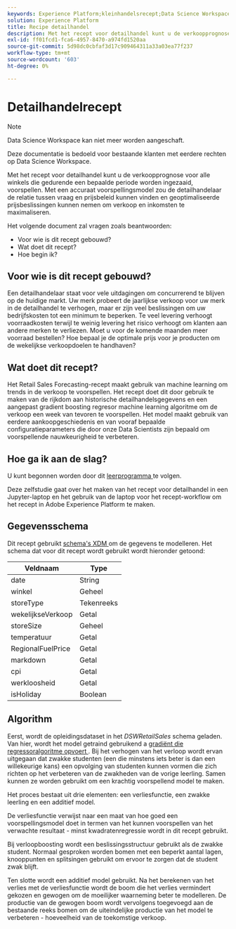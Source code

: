 ```yaml
---
keywords: Experience Platform;kleinhandelsrecept;Data Science Workspace;populaire onderwerpen;recepten;prebuild recept
solution: Experience Platform
title: Recipe detailhandel
description: Met het recept voor detailhandel kunt u de verkoopprognose voor alle winkels die gedurende een bepaalde periode worden ingezaaid, voorspellen. Met een accuraat voorspellingsmodel zou de detailhandelaar de relatie tussen vraag en prijsbeleid kunnen vinden en geoptimaliseerde prijsbeslissingen kunnen nemen om verkoop en inkomsten te maximaliseren.
exl-id: ff01fcd1-fca6-4957-8470-a974fd1520aa
source-git-commit: 5d98dc0cbfaf3d17c909464311a33a03ea77f237
workflow-type: tm+mt
source-wordcount: '603'
ht-degree: 0%

---
```


# Detailhandelrecept

>[!NOTE]
>
>Data Science Workspace kan niet meer worden aangeschaft.
>
>Deze documentatie is bedoeld voor bestaande klanten met eerdere rechten op Data Science Workspace.

Met het recept voor detailhandel kunt u de verkoopprognose voor alle winkels die gedurende een bepaalde periode worden ingezaaid, voorspellen. Met een accuraat voorspellingsmodel zou de detailhandelaar de relatie tussen vraag en prijsbeleid kunnen vinden en geoptimaliseerde prijsbeslissingen kunnen nemen om verkoop en inkomsten te maximaliseren.

Het volgende document zal vragen zoals beantwoorden:
* Voor wie is dit recept gebouwd?
* Wat doet dit recept?
* Hoe begin ik?

## Voor wie is dit recept gebouwd?

Een detailhandelaar staat voor vele uitdagingen om concurrerend te blijven op de huidige markt. Uw merk probeert de jaarlijkse verkoop voor uw merk in de detailhandel te verhogen, maar er zijn veel beslissingen om uw bedrijfskosten tot een minimum te beperken. Te veel levering verhoogt voorraadkosten terwijl te weinig levering het risico verhoogt om klanten aan andere merken te verliezen. Moet u voor de komende maanden meer voorraad bestellen? Hoe bepaal je de optimale prijs voor je producten om de wekelijkse verkoopdoelen te handhaven?

## Wat doet dit recept?

Het Retail Sales Forecasting-recept maakt gebruik van machine learning om trends in de verkoop te voorspellen. Het recept doet dit door gebruik te maken van de rijkdom aan historische detailhandelsgegevens en een aangepast gradient boosting regresor machine learning algoritme om de verkoop een week van tevoren te voorspellen. Het model maakt gebruik van eerdere aankoopgeschiedenis en van vooraf bepaalde configuratieparameters die door onze Data Scientists zijn bepaald om voorspellende nauwkeurigheid te verbeteren.

## Hoe ga ik aan de slag?

U kunt begonnen worden door dit [ leerprogramma ](../jupyterlab/create-a-model.md) te volgen.

Deze zelfstudie gaat over het maken van het recept voor detailhandel in een Jupyter-laptop en het gebruik van de laptop voor het recept-workflow om het recept in Adobe Experience Platform te maken.

## Gegevensschema

Dit recept gebruikt [ schema&#39;s XDM ](../../xdm/schema/field-dictionary.md) om de gegevens te modelleren. Het schema dat voor dit recept wordt gebruikt wordt hieronder getoond:

| Veldnaam | Type |
| --- | --- |
| date | String |
| winkel | Geheel |
| storeType | Tekenreeks |
| wekelijkseVerkoop | Getal |
| storeSize | Geheel |
| temperatuur | Getal |
| RegionalFuelPrice | Getal |
| markdown | Getal |
| cpi | Getal |
| werkloosheid | Getal |
| isHoliday | Boolean |


## Algorithm

Eerst, wordt de opleidingsdataset in het *DSWRetailSales* schema geladen. Van hier, wordt het model getraind gebruikend a [ gradiënt die regressoralgoritme opvoert ](https://scikit-learn.org/stable/modules/generated/sklearn.ensemble.GradientBoostingRegressor.html). Bij het verhogen van het verloop wordt ervan uitgegaan dat zwakke studenten (een die minstens iets beter is dan een willekeurige kans) een opvolging van studenten kunnen vormen die zich richten op het verbeteren van de zwakheden van de vorige leerling. Samen kunnen ze worden gebruikt om een krachtig voorspellend model te maken.

Het proces bestaat uit drie elementen: een verliesfunctie, een zwakke leerling en een additief model.

De verliesfunctie verwijst naar een maat van hoe goed een voorspellingsmodel doet in termen van het kunnen voorspellen van het verwachte resultaat - minst kwadratenregressie wordt in dit recept gebruikt.

Bij verloopboosting wordt een beslissingsstructuur gebruikt als de zwakke student. Normaal gesproken worden bomen met een beperkt aantal lagen, knooppunten en splitsingen gebruikt om ervoor te zorgen dat de student zwak blijft.

Ten slotte wordt een additief model gebruikt. Na het berekenen van het verlies met de verliesfunctie wordt de boom die het verlies vermindert gekozen en gewogen om de moeilijker waarneming beter te modelleren. De productie van de gewogen boom wordt vervolgens toegevoegd aan de bestaande reeks bomen om de uiteindelijke productie van het model te verbeteren - hoeveelheid van de toekomstige verkoop.
